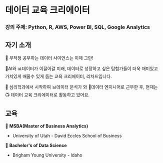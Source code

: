 # 데이터 교육 크리에이터

### 강의 주제: Python, R, AWS, Power BI, SQL, Google Analytics

## 자기 소개
🤚 무작정 공부하는 데이터 사이언스는 이제 그만!

🤖AI와 📊데이터가 이끌어갈 미래,
데이터로 성장하고 싶은 탐험가들이 더욱 재미있고 가치있게 배울수 있게 돕는 
교육 크리에이터, 리차드입니다.

📖 심리학과에서 시작하여 
📊데이터 분석가 와 🔧데이터 엔지니어로 근무한 후,
현재는 📺 데이터 교육 크리에이터로 활동하고 있어요.



## 교육

🏫 **MSBA(Master of Business Analytics)**

- University of Utah - David Eccles School of Business

🏫 **Bachelor's of Data Science**
- Brigham Young University - Idaho
